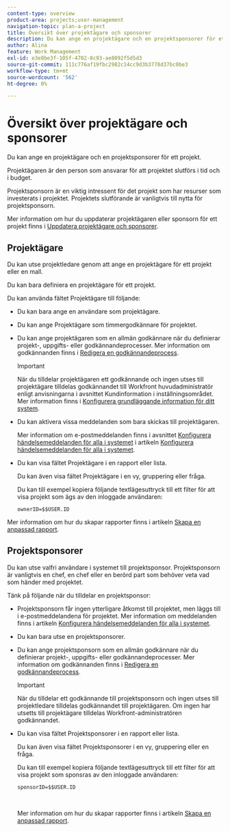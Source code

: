 ```yaml
---
content-type: overview
product-area: projects;user-management
navigation-topic: plan-a-project
title: Översikt över projektägare och sponsorer
description: Du kan ange en projektägare och en projektsponsorer för ett projekt.
author: Alina
feature: Work Management
exl-id: e3e8be3f-105f-4702-8c93-ae8092f5d5d3
source-git-commit: 111c776af19fbc2982c14cc9d3b3778d37bc0be3
workflow-type: tm+mt
source-wordcount: '562'
ht-degree: 0%

---
```


# Översikt över projektägare och sponsorer

<!-- Audited: 1/2024 -->

Du kan ange en projektägare och en projektsponsorer för ett projekt.

Projektägaren är den person som ansvarar för att projektet slutförs i tid och i budget.

Projektsponsorn är en viktig intressent för det projekt som har resurser som investerats i projektet. Projektets slutförande är vanligtvis till nytta för projektsponsorn.

Mer information om hur du uppdaterar projektägaren eller sponsorn för ett projekt finns i [Uppdatera projektägare och sponsorer](../../../manage-work/projects/planning-a-project/update-project-owners-and-sponsors.md).

## Projektägare

Du kan utse projektledare genom att ange en projektägare för ett projekt eller en mall.

Du kan bara definiera en projektägare för ett projekt.

Du kan använda fältet Projektägare till följande:

* Du kan bara ange en användare som projektägare.
* Du kan ange Projektägare som timmergodkännare för projektet.
* Du kan ange projektägaren som en allmän godkännare när du definierar projekt-, uppgifts- eller godkännandeprocesser. Mer information om godkännanden finns i [Redigera en godkännandeprocess](../../../administration-and-setup/customize-workfront/configure-approval-milestone-processes/edit-an-approval-process.md).

  >[!IMPORTANT]
  >
  >När du tilldelar projektägaren ett godkännande och ingen utses till projektägare tilldelas godkännandet till Workfront huvudadministratör enligt anvisningarna i avsnittet Kundinformation i inställningsområdet. Mer information finns i [Konfigurera grundläggande information för ditt system](../../../administration-and-setup/get-started-wf-administration/configure-basic-info.md).
  >


* Du kan aktivera vissa meddelanden som bara skickas till projektägaren.

  Mer information om e-postmeddelanden finns i avsnittet [Konfigurera händelsemeddelanden för alla i systemet](../../../administration-and-setup/manage-workfront/emails/configure-event-notifications-for-everyone-in-the-system.md#modify) i artikeln [Konfigurera händelsemeddelanden för alla i systemet](../../../administration-and-setup/manage-workfront/emails/configure-event-notifications-for-everyone-in-the-system.md).

* Du kan visa fältet Projektägare i en rapport eller lista.

  Du kan även visa fältet Projektägare i en vy, gruppering eller fråga.

  Du kan till exempel kopiera följande textlägesuttryck till ett filter för att visa projekt som ägs av den inloggade användaren: 

  ```
  ownerID=$$USER.ID
  ```

Mer information om hur du skapar rapporter finns i artikeln [Skapa en anpassad rapport](../../../reports-and-dashboards/reports/creating-and-managing-reports/create-custom-report.md).

<!--
<div data-mc-conditions="QuicksilverOrClassic.Draft mode">
<h2>Update the Project Owner of a project</h2>
<p>(NOTE:&nbsp;drafted and moved to its own article)</p>
<ol>
<li value="1">Go to the project you want to update.</li>
<li value="2"> Click <strong>Project Details</strong> in the left panel. </li>
<li value="3"> Click&nbsp;the <strong>Edit</strong> icon <img src="assets/qs-edit-icon.png"> in the upper-right corner of the Project&nbsp;Details area, then click&nbsp;<strong>Overview</strong>.  </li>
<li value="4"> <p>Specify the name of a user for the <strong>Project Owner</strong> field.</p> <p>Only active users can be specified as Project Owners.</p> </li>
<li value="5"> Click&nbsp;<strong>Save Changes</strong>. </li>
</ol>
</div>
-->

## Projektsponsorer

Du kan utse valfri användare i systemet till projektsponsor. Projektsponsorn är vanligtvis en chef, en chef eller en berörd part som behöver veta vad som händer med projektet.

Tänk på följande när du tilldelar en projektsponsor:

* Projektsponsorn får ingen ytterligare åtkomst till projektet, men läggs till i e-postmeddelandena för projektet. Mer information om meddelanden finns i artikeln [Konfigurera händelsemeddelanden för alla i systemet](../../../administration-and-setup/manage-workfront/emails/configure-event-notifications-for-everyone-in-the-system.md).

* Du kan bara utse en projektsponsorer.
* Du kan ange projektsponsorn som en allmän godkännare när du definierar projekt-, uppgifts- eller godkännandeprocesser. Mer information om godkännanden finns i [Redigera en godkännandeprocess](../../../administration-and-setup/customize-workfront/configure-approval-milestone-processes/edit-an-approval-process.md).

  >[!IMPORTANT]
  >
  >När du tilldelar ett godkännande till projektsponsorn och ingen utses till projektledare tilldelas godkännandet till projektägaren. Om ingen har utsetts till projektägare tilldelas Workfront-administratören godkännandet.

* Du kan visa fältet Projektsponsorer i en rapport eller lista.

  Du kan även visa fältet Projektsponsorer i en vy, gruppering eller en fråga.

  Du kan till exempel kopiera följande textlägesuttryck till ett filter för att visa projekt som sponsras av den inloggade användaren:

  ```
  sponsorID=$$USER.ID
  ```

   

  Mer information om hur du skapar rapporter finns i artikeln [Skapa en anpassad rapport](../../../reports-and-dashboards/reports/creating-and-managing-reports/create-custom-report.md).

<!--
<div data-mc-conditions="QuicksilverOrClassic.Draft mode">
<h2>Update the Project Sponsor of a project </h2>
<p>(NOTE: drafted and moved to its own article) </p>
<ol>
<li value="1">Go to the Project you want to update.</li>
<li value="2"> Click <strong>Project Details</strong> in the left panel. </li>
<li value="3"> Click&nbsp;the <strong>Edit</strong> icon <img src="assets/qs-edit-icon.png"> in the upper-right corner of the Project&nbsp;Details area, then click&nbsp;<strong>Overview</strong>.  </li>
<li value="4"> <p>Specify the name of a user for the <strong>Project Sponsor</strong> field.</p> <p>Only active users can be specified as Project Sponsors.</p> </li>
<li value="5"> Click&nbsp;<strong>Save Changes</strong>. </li>
</ol>
</div>
-->
